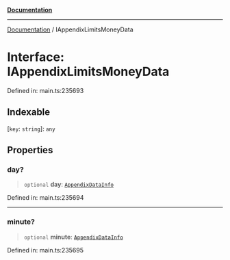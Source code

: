 [**Documentation**](../README.md)

***

[Documentation](../README.md) / IAppendixLimitsMoneyData

# Interface: IAppendixLimitsMoneyData

Defined in: main.ts:235693

## Indexable

\[`key`: `string`\]: `any`

## Properties

### day?

> `optional` **day**: [`AppendixDataInfo`](../classes/AppendixDataInfo.md)

Defined in: main.ts:235694

***

### minute?

> `optional` **minute**: [`AppendixDataInfo`](../classes/AppendixDataInfo.md)

Defined in: main.ts:235695
